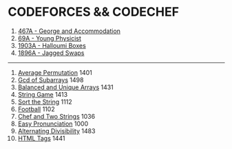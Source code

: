 # CODEFORCES && CODECHEF
1. [467A -  George and Accommodation](https://codeforces.com/problemset/problem/467/A)
2. [69A - Young Physicist](https://codeforces.com/problemset/problem/69/A)
3. [1903A - Halloumi Boxes](https://codeforces.com/problemset/problem/1903/A)
4. [1896A - Jagged Swaps](https://codeforces.com/problemset/problem/1896/A)

------------------------------------------------------------------------------------

1. [Average Permutation](https://github.com/iamabirakash/CODEFORCES/tree/main/Average%20Permutation) 1401
2. [Gcd of Subarrays](https://github.com/iamabirakash/CODEFORCES/tree/main/GCD) 1498
3. [Balanced and Unique Arrays](https://github.com/iamabirakash/CODEFORCES/tree/main/Balanced%20and%20Unique%20Arrays) 1431
4. [String Game](https://github.com/iamabirakash/CODEFORCES/tree/main/String%20Game) 1413
5. [Sort the String](https://github.com/iamabirakash/CODEFORCES/tree/main/Sort%20the%20String) 1112
6. [Football](https://github.com/iamabirakash/CODEFORCES/tree/main/Football) 1102
7. [Chef and Two Strings](https://github.com/iamabirakash/CODEFORCES/tree/main/Chef%20and%20Two%20Strings) 1036
8. [Easy Pronunciation](https://github.com/iamabirakash/CODEFORCES/tree/main/Easy%20Pronunciation) 1000
9. [Alternating Divisibility](https://github.com/iamabirakash/CODEFORCES/tree/main/Alternating%20Divisibility) 1483
10. [HTML Tags](https://github.com/iamabirakash/CODEFORCES/tree/main/HTML%20Tags) 1441
